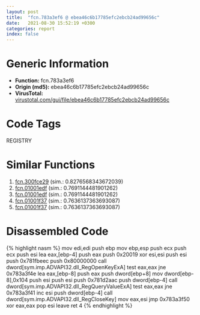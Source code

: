 ```yaml
---
layout: post
title:  "fcn.783a3ef6 @ ebea46c6b17785efc2ebcb24ad99656c"
date:   2021-08-30 15:52:19 +0300
categories: report
index: false
---
```


# Generic Information
- **Function:** fcn.783a3ef6
- **Origin (md5):** ebea46c6b17785efc2ebcb24ad99656c
- **VirusTotal:** [virustotal.com/gui/file/ebea46c6b17785efc2ebcb24ad99656c][virustotal_ref]

# Code Tags
<span class="tag" id="REGISTRY">REGISTRY</span>


# Similar Functions

1. [fcn.300fce29][similar_1_ref] (sim.: 0.8276568343672039)
2. [fcn.01001edf][similar_2_ref] (sim.: 0.7691144481901262)
3. [fcn.01001edf][similar_3_ref] (sim.: 0.7691144481901262)
4. [fcn.01001f37][similar_4_ref] (sim.: 0.7636137363693087)
5. [fcn.01001f37][similar_5_ref] (sim.: 0.7636137363693087)


# Disassembled Code

{% highlight nasm %}
mov edi,edi
push ebp
mov ebp,esp
push ecx
push ecx
push esi
lea eax,[ebp-4]
push eax
push 0x20019
xor esi,esi
push esi
push 0x781fbeec
push 0x80000000
call dword[sym.imp.ADVAPI32.dll_RegOpenKeyExA]
test eax,eax
jne 0x783a3f4e
lea eax,[ebp-8]
push eax
push dword[ebp+8]
mov dword[ebp-8],0x104
push esi
push esi
push 0x781d2aac
push dword[ebp-4]
call dword[sym.imp.ADVAPI32.dll_RegQueryValueExA]
test eax,eax
jne 0x783a3f41
inc esi
push dword[ebp-4]
call dword[sym.imp.ADVAPI32.dll_RegCloseKey]
mov eax,esi
jmp 0x783a3f50
xor eax,eax
pop esi
leave 
ret 4
{% endhighlight %}


[similar_1_ref]: /report/fcn.300fce29@0a3653d3e8fb1320d70b4e1441359302
[similar_2_ref]: /report/fcn.01001edf@7be42d186738ec1816397d616de2cb9d
[similar_3_ref]: /report/fcn.01001edf@bcf1729ded12dd6e2e4c565a6c795602
[similar_4_ref]: /report/fcn.01001f37@7be42d186738ec1816397d616de2cb9d
[similar_5_ref]: /report/fcn.01001f37@bcf1729ded12dd6e2e4c565a6c795602
[virustotal_ref]: https://www.virustotal.com/gui/file/ebea46c6b17785efc2ebcb24ad99656c